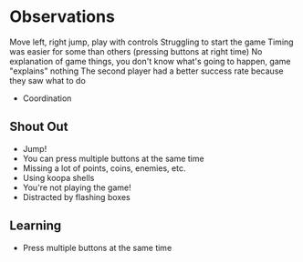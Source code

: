 # Observations

Move left, right jump, play with controls
Struggling to start the game
Timing was easier for some than others (pressing buttons at right time)
No explanation of game things, you don't know what's going to happen, game "explains" nothing
The second player had a better success rate because they saw what to do
- Coordination

## Shout Out

- Jump!
- You can press multiple buttons at the same time
- Missing a lot of points, coins, enemies, etc.
- Using koopa shells
- You're not playing the game!
- Distracted by flashing boxes

## Learning

- Press multiple buttons at the same time
